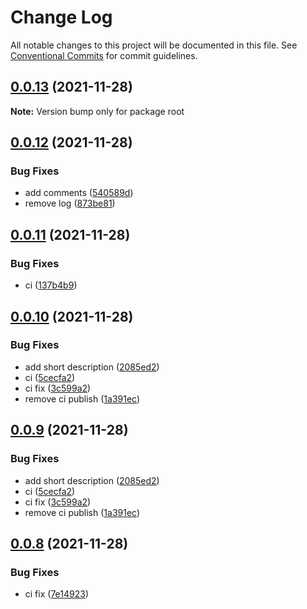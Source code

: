 # Change Log

All notable changes to this project will be documented in this file.
See [Conventional Commits](https://conventionalcommits.org) for commit guidelines.

## [0.0.13](https://github.com/trustcerts/sdk/compare/v0.0.12...v0.0.13) (2021-11-28)

**Note:** Version bump only for package root





## [0.0.12](https://github.com/trustcerts/sdk/compare/v0.0.11...v0.0.12) (2021-11-28)


### Bug Fixes

* add comments ([540589d](https://github.com/trustcerts/sdk/commit/540589d16085a5add8a825fa742a0a403e4727c7))
* remove log ([873be81](https://github.com/trustcerts/sdk/commit/873be81efd870d9d6e4b30be39f7814a7bbaf157))





## [0.0.11](https://github.com/trustcerts/sdk/compare/v0.0.10...v0.0.11) (2021-11-28)


### Bug Fixes

* ci ([137b4b9](https://github.com/trustcerts/sdk/commit/137b4b9f16d09ebe7d807beb66efcd00395418ad))





## [0.0.10](https://github.com/trustcerts/sdk/compare/v0.0.8...v0.0.10) (2021-11-28)


### Bug Fixes

* add short description ([2085ed2](https://github.com/trustcerts/sdk/commit/2085ed2ec90c58cffbf2521985fc68666ba42c04))
* ci ([5cecfa2](https://github.com/trustcerts/sdk/commit/5cecfa275a685e38bd319fe28c0f00f25c51de32))
* ci fix ([3c599a2](https://github.com/trustcerts/sdk/commit/3c599a287625e5f71632ae62e61f9e17327597bc))
* remove ci publish ([1a391ec](https://github.com/trustcerts/sdk/commit/1a391ec3e28c0839654b9862564aecf4f421dc8f))





## [0.0.9](https://github.com/trustcerts/sdk/compare/v0.0.8...v0.0.9) (2021-11-28)


### Bug Fixes

* add short description ([2085ed2](https://github.com/trustcerts/sdk/commit/2085ed2ec90c58cffbf2521985fc68666ba42c04))
* ci ([5cecfa2](https://github.com/trustcerts/sdk/commit/5cecfa275a685e38bd319fe28c0f00f25c51de32))
* ci fix ([3c599a2](https://github.com/trustcerts/sdk/commit/3c599a287625e5f71632ae62e61f9e17327597bc))
* remove ci publish ([1a391ec](https://github.com/trustcerts/sdk/commit/1a391ec3e28c0839654b9862564aecf4f421dc8f))





## [0.0.8](https://github.com/trustcerts/sdk/compare/v0.0.8-beta.0...v0.0.8) (2021-11-28)


### Bug Fixes

* ci fix ([7e14923](https://github.com/trustcerts/sdk/commit/7e149237b3c56145937984536e8d2544df456797))
